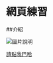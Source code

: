 # 網頁練習

##介紹

![圖片說明](https://i2.bahamut.com.tw/baha_logo5.svg)

[請點我巴哈](https://www.gamer.com.tw/)

